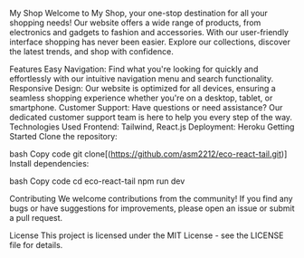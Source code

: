 My  Shop
Welcome to My Shop, your one-stop destination for all your shopping needs! Our website offers a wide range of products, from electronics and gadgets to fashion and accessories. With our user-friendly interface shopping has never been easier. Explore our collections, discover the latest trends, and shop with confidence.

Features
Easy Navigation: Find what you're looking for quickly and effortlessly with our intuitive navigation menu and search functionality.
Responsive Design: Our website is optimized for all devices, ensuring a seamless shopping experience whether you're on a desktop, tablet, or smartphone.
Customer Support: Have questions or need assistance? Our dedicated customer support team is here to help you every step of the way.
Technologies Used
Frontend: Tailwind, React.js
Deployment: Heroku
Getting Started
Clone the repository:

bash
Copy code
git clone[(https://github.com/asm2212/eco-react-tail.git)]
Install dependencies:

bash
Copy code
cd eco-react-tail
npm run dev

Contributing
We welcome contributions from the community! If you find any bugs or have suggestions for improvements, please open an issue or submit a pull request.

License
This project is licensed under the MIT License - see the LICENSE file for details.
